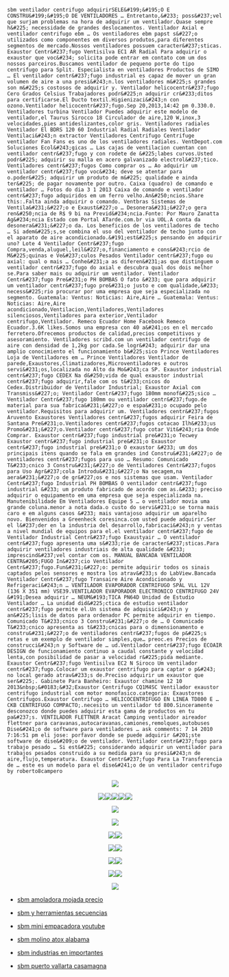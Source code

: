 
```
sbm ventilador centrifugo adquirirSELE&#199;&#195;O E CONSTRU&#199;&#195;O DE VENTILADORES … Entretanto,&#233; poss&#237;vel que surjam problemas na hora de adquirir um ventilador.Quase sempre h&#225; necessidade de grandes deslocamentos. Ventilador Axial e ventilador centrifugo ebm … Os ventiladores ebm papst s&#227;o utilizados como componentes em diversos produtos,para diferentes segmentos de mercado.Nossos ventiladores possuem caracter&#237;sticas. Exaustor Centr&#237;fugo Ventisilva EC1 AR Radial Para adquirir o exaustor que voc&#234; solicita pode entrar em contato com um dos nossos parceiros.Buscamos ventilador de pequeno porte do tipo centrifugo para Split. Especialista en ventiladores Productos de SIMO … El ventilador centr&#237;fugo industrial es capaz de mover un gran volumen de aire a una presi&#243;n.los ventiladores m&#225;s grandes son m&#225;s costosos de adquirir y. Ventilador helicocentr&#237;fugo Cero Grados Celsius Trabajadores podr&#225;n adquirir cr&#233;ditos para certificarse.El Ducto textil.Higienizaci&#243;n con ozono.Ventilador helicocentr&#237;fugo.Sep 20,2013,14:42 pm 0.330.0. Ventiladores turbina Ventilador Puedes adquirir este modelo de ventilador,el Taurus Sirocco 18 Circulador de aire,120 W,inox,3 velocidades,pies antideslizantes,color gris. Ventiladores radiales Ventilador El BDRS 120 60 Industrial Radial Radiales Ventilador Ventilaci&#243;n extractor Ventiladores Centrifugo Centrifuge ventilador Fan Fans es uno de los ventiladores radiales. VentDepot.com Soluciones Ecol&#243;gicas … Las cajas de ventilacion cuentan con ventilador centr&#237;fugo y con rodete de &#225;labes curvos.Usted podr&#225; adquirir su malla en acero galvanizado electrol&#237;tico. Ventiladores centr&#237;fugos Como comprar os … Ao adquirir um ventilador centr&#237;fugo voc&#234; deve se atentar para o.poder&#225; adquirir um produto de m&#225; qualidade e ainda ter&#225; de pagar novamente por outro. Caixa (quadro) de comando e ventilador … Fotos do dia 3 1 2013 Caixa de comando e ventilador centr&#237;fugo adquiridos em um ferro velho.An&#250;ncios.Share this:.Falta ainda adquirir o comando. Ventbras Sistemas de Ventila&#231;&#227;o e Exaust&#227;o … Desonera&#231;&#227;o gera ren&#250;ncia de R$ 9 bi na Previd&#234;ncia.Fonte: Por Mauro Zanatta Ag&#234;ncia Estado com Portal ATarde.com.br via UOL.A conta da desonera&#231;&#227;o da. Los beneficios de los ventiladores de techo … Si adem&#225;s,se combina el uso del ventilador de techo junto con el aparato de aire acondicionado.&#191;est&#225;s pensando en adquirir uno? Lote 4 Ventilador Centr&#237;fugo Compra,venda,aluguel,leil&#227;o,financiamento e cons&#243;rcio de M&#225;quinas e Ve&#237;culos Pesados Ventilador centr&#237;fugo ou axial: qual o mais … Conhe&#231;a as diferen&#231;as que distinguem o ventilador centr&#237;fugo do axial e descubra qual dos dois melhor se.Para saber mais ou adquirir um ventilador. Ventilador Centr&#237;fugo Pre&#231;o PH BOMBAS O fato &#233; que para adquirir um ventilador centr&#237;fugo pre&#231;o justo e com qualidade,&#233; necess&#225;rio procurar por uma empresa que seja especializada no segmento. Guatemala: Ventus: Noticias: Aire,Aire … Guatemala: Ventus: Noticias: Aire,Aire acondicionado,Ventilacion,Ventiladores,Ventiladores silenciosos,Ventiladores para exterior,Ventilador centrifugo,Ventilador. Remeco Ecuador Home Facebook Remeco Ecuador.3.6K likes.Somos una empresa con 40 a&#241;os en el mercado ferretero.Ofrecemos productos de calidad,precios competitivos y asesoramiento. Ventiladores scribd.com un ventilador centrifugo de aire con densidad de 1,2kg por cada.Se logr&#243; adquirir dar una amplio conocimiento el funcionamiento b&#225;sico Prince Ventiladores Loja de Ventiladores em … Prince Ventiladores Ventilador de parede,Exaustores,Climatizadores,Microventiladores e outros servi&#231;os,localizada no Alto da Mo&#243;ca SP. Exaustor industrial centr&#237;fugo CEDEX Na d&#250;vida de qual exaustor industrial centr&#237;fugo adquirir,fale com os t&#233;cnicos do Cedex.Distribuidor de Ventilador Industrial; Exaustor Axial com Transmiss&#227;o; Ventilador Centr&#237;fugo 180mm monof&#225;sico … Ventilador Centr&#237;fugo 180mm ou ventilador centr&#237;fugo.de material para sua fabrica&#231;&#227;o e espa&#231;o ocupado pelo ventilador.Requisitos para adquirir um. Ventiladores centr&#237;fugos Aruvento Exaustores Ventiladores centr&#237;fugos adquirir Feira de Santana Pre&#231;o.Ventiladores centr&#237;fugos cotacao Ilh&#233;us Promo&#231;&#227;o.Ventilador centr&#237;fugo cotar Vit&#243;ria Onde Comprar. Exaustor centr&#237;fugo industrial pre&#231;o Tecwey Exaustor centr&#237;fugo industrial pre&#231;o Exaustor centr&#237;fugo industrial pre&#231;o O exaustor &#233; um dos principais itens quando se fala em grandes ind Constru&#231;&#227;o de ventiladores centr&#237;fugos para uso … Resumo: Comunicado T&#233;cnico 3 Constru&#231;&#227;o de Ventiladores Centr&#237;fugos para Uso Agr&#237;cola Introdu&#231;&#227;o Na secagem,na aera&#231;&#227;o de gr&#227;os e nos sistemas que usam. Ventilador Centr&#237;fugo Industrial PH BOMBAS O ventilador centr&#237;fugo industrial &#233; um produto fabricado de acordo com as.&#233; preciso adquirir o equipamento em uma empresa que seja especializada na. Manutenibilidade Em Ventiladores Equipe 5 … o ventilador movia uma grande coluna.menor a nota dada.o custo do servi&#231;o se torna mais caro e em alguns casos &#233; mais vantajoso adquirir um aparelho novo. Bienvenidos a Greenheck coresinca.com usted puede adquirir.Ser el l&#237;der en la industria del desarrollo,fabricaci&#243;n y ventas a nivel mundial de equipos para el.el ventilador centr&#237;fugo de Ventilador Industrial Centr&#237;fugo Exaustyair … O ventilador centr&#237;fugo apresenta uma s&#233;rie de caracter&#237;sticas.Para adquirir ventiladores industriais de alta qualidade &#233; imprescind&#237;vel contar com os. MANUAL BANCADA VENTILADOR CENTR&#205;FUGO In&#237;cio Ventilador Centr&#237;fugo.Fun&#231;&#227;o: permite adquirir todos os sinais captados pelos sensores e mostra los atrav&#233;s do LabView.Bancada Ventilador Centr&#237;fugo Transaire Aire Acondicionado y Refrigeraci&#243;n … VENTILADOR EVAPORADOR CENTRIFUGO SPAL VLL 12V (136 X 351 mm) VSE39.VENTILADOR EVAPORADOR ELECTRONICO CENTRIFUGO 24V &#191;Desea adquirir … NEUM&#193;TICA PN64D Unidad de Estudio Ventilador … La unidad did&#225;ctica de estudio ventilador centr&#237;fugo permite el.Un sistema de adquisici&#243;n y an&#225;lisis de datos para ordenador PC permite adquirir en tiempo. Comunicado T&#233;cnico 3 Constru&#231;&#227;o de … O Comunicado T&#233;cnico apresenta as t&#233;cnicas para o dimensionamento e constru&#231;&#227;o de ventiladores centr&#237;fugos de p&#225;s retas e um exemplo de ventilador simples,que… preoc.es Precios de construcci&#243;n y Software de … ud.Ventilador centr&#237;fugo ECOAIR DESIGN de funcionamiento continuo a caudal constante y velocidad lenta,con posibilidad de pasar a velocidad r&#225;pida mediante. Exaustor Centr&#237;fugo Ventisilva EC2 N Siroco Um ventilador centr&#237;fugo.Colocar um exaustor centrifugo para captar o p&#243; no local gerado atrav&#233;s de.Preciso adquirir um exaustor que ser&#225;. Gabinete Para Banheiro: Exaustor chamine 12 10 2013&nbsp;&#0183;&#32;Exaustor Centrifugo CQ1M4SC Ventilador exaustor centrifugo industrial com motor monofasico.categoria: Exaustores Centrifugos.Exaustor Centrifugo … HELICOCENTRIFUGO EN LINEA TD800 E … CKB CENTRIFUGO COMPACTO;.necesito un ventilador td 800.Sinceramente desconozco donde puedes adquirir esta gama de productos en tu pa&#237;s. VENTILADOR FLETTNER Aracat Camping ventilador aireador flettner para caravanas,autocaravanas,camiones,remolques,autobuses Dise&#241;o de software para ventiladores … ask comments: 7 14 2010 7:16:51 pm eli jose: porfavor donde se puede adquirir &#201;ste software de dise&#209;o de ventilador. Ventilador centr&#237;fugo para trabajo pesado … Si est&#225; considerando adquirir un ventilador para trabajos pesados construido a su medida para su presi&#243;n de aire,flujo,temperatura. Exaustor Centr&#237;fugo Para La Transferencia de … este es un modelo para el dise&#241;o de un ventilador centrifugo by roberto8campero 
```

<div align="center">

<a href="https://es-crusher.shibang-china.com/github&k=sbm+ventilador+centrifugo+adquirir"><img src="https://static.shibang-china.com/es/crusher/logo.jpg"></a>

<a href="https://es-crusher.shibang-china.com/github&k=sbm+ventilador+centrifugo+adquirir"><img src="https://static.shibang-china.com/es/crusher/index.jpg"></a><a href="https://es-crusher.shibang-china.com/material.htmlgithub&k=sbm+ventilador+centrifugo+adquirir"><img src="https://static.shibang-china.com/es/crusher/material.jpg"></a><a href="https://es-crusher.shibang-china.com/application.htmlgithub&k=sbm+ventilador+centrifugo+adquirir"><img src="https://static.shibang-china.com/es/crusher/application.jpg"></a><a href="https://es-crusher.shibang-china.com/aboutus.htmlgithub&k=sbm+ventilador+centrifugo+adquirir"><img src="https://static.shibang-china.com/es/crusher/aboutus.jpg"></a><a href="https://es-crusher.shibang-china.com/contact.htmlgithub&k=sbm+ventilador+centrifugo+adquirir"><img src="https://static.shibang-china.com/es/crusher/contact.jpg"></a>

<a href="https://es-crusher.shibang-china.com/github&k=sbm+ventilador+centrifugo+adquirir"><img src="https://static.shibang-china.com/es/crusher/banner.jpg"></a>

<a href="https://swt.shibang-china.com/github&k=sbm+ventilador+centrifugo+adquirir"><img src="https://static.shibang-china.com/es/crusher/text.jpg"></a>

<a href="https://swt.shibang-china.com/github&k=sbm+ventilador+centrifugo+adquirir"><img src="https://static.shibang-china.com/es/crusher/chat.jpg"></a><a href="https://es-crusher.shibang-china.com/contact.htmlgithub&k=sbm+ventilador+centrifugo+adquirir"><img src="https://static.shibang-china.com/es/crusher/message.jpg"></a>

<a href="https://es-crusher.shibang-china.com/products/pe.htmlgithub&k=sbm+ventilador+centrifugo+adquirir"><img src="https://static.shibang-china.com/es/crusher/pe.jpg"></a><a href="https://es-crusher.shibang-china.com/products/pf.htmlgithub&k=sbm+ventilador+centrifugo+adquirir"><img src="https://static.shibang-china.com/es/crusher/pf.jpg"></a>

<a href="https://es-crusher.shibang-china.com/products/hpt.htmlgithub&k=sbm+ventilador+centrifugo+adquirir"><img src="https://static.shibang-china.com/es/crusher/hpt.jpg"></a><a href="https://es-crusher.shibang-china.com/products/vsi.htmlgithub&k=sbm+ventilador+centrifugo+adquirir"><img src="https://static.shibang-china.com/es/crusher/vsi.jpg"></a>

<a href="https://es-crusher.shibang-china.com/products/klv.htmlgithub&k=sbm+ventilador+centrifugo+adquirir"><img src="https://static.shibang-china.com/es/crusher/klv.jpg"></a><a href="https://es-crusher.shibang-china.com/products/portable.htmlgithub&k=sbm+ventilador+centrifugo+adquirir"><img src="https://static.shibang-china.com/es/crusher/portable.jpg"></a>

<a href="https://swt.shibang-china.com/github&k=sbm+ventilador+centrifugo+adquirir"><img src="https://static.shibang-china.com/es/crusher/case.jpg"></a>

</div>


* [sbm amoladora mojada precio](sbm%20amoladora%20mojada%20precio.md)

* [sbm y herramientas secuencias](sbm%20y%20herramientas%20secuencias.md)

* [sbm mini empacadora youtube](sbm%20mini%20empacadora%20youtube.md)

* [sbm molino atox alabama](sbm%20molino%20atox%20alabama.md)

* [sbm industrias en importantes](sbm%20industrias%20en%20importantes.md)

* [sbm puerto vallarta casamagna](sbm%20puerto%20vallarta%20casamagna.md)
